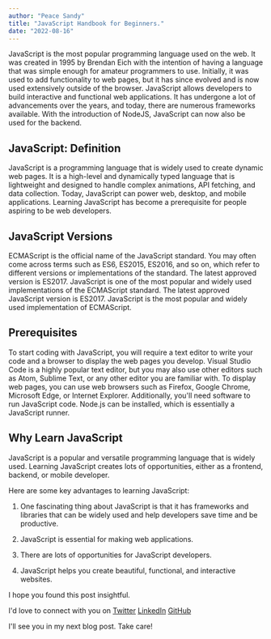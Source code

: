 ```yaml
---
author: "Peace Sandy"
title: "JavaScript Handbook for Beginners."
date: "2022-08-16"
---
```


JavaScript is the most popular programming language used on the web. It was created in 1995 by Brendan Eich with the intention of having a language that was simple enough for amateur programmers to use. Initially, it was used to add functionality to web pages, but it has since evolved and is now used extensively outside of the browser. JavaScript allows developers to build interactive and functional web applications. It has undergone a lot of advancements over the years, and today, there are numerous frameworks available. With the introduction of NodeJS, JavaScript can now also be used for the backend.

## JavaScript: Definition
JavaScript is a programming language that is widely used to create dynamic web pages. It is a high-level and dynamically typed language that is lightweight and designed to handle complex animations, API fetching, and data collection. Today, JavaScript can power web, desktop, and mobile applications. Learning JavaScript has become a prerequisite for people aspiring to be web developers.


## JavaScript Versions
ECMAScript is the official name of the JavaScript standard. You may often come across terms such as ES6, ES2015, ES2016, and so on, which refer to different versions or implementations of the standard. The latest approved version is ES2017. JavaScript is one of the most popular and widely used implementations of the ECMAScript standard. The latest approved JavaScript version is ES2017. JavaScript is the most popular and widely used implementation of ECMAScript. 

## Prerequisites
To start coding with JavaScript, you will require a text editor to write your code and a browser to display the web pages you develop. Visual Studio Code is a highly popular text editor, but you may also use other editors such as Atom, Sublime Text, or any other editor you are familiar with. To display web pages, you can use web browsers such as Firefox, Google Chrome, Microsoft Edge, or Internet Explorer. Additionally, you'll need software to run JavaScript code. Node.js can be installed, which is essentially a JavaScript runner.

## Why  Learn JavaScript

JavaScript is a popular and versatile programming language that is widely used. Learning JavaScript creates lots of opportunities, either as a frontend, backend, or mobile developer.

Here are some key advantages to learning JavaScript:

1. One fascinating thing about JavaScript is that it has frameworks and libraries that can be widely used and help developers save time and be productive.

2. JavaScript is essential for making web applications. 

3. There are lots of opportunities for JavaScript developers.

4. JavaScript helps you create beautiful, functional, and interactive websites.









I hope you found this post insightful.

I'd love to connect with you on [Twitter](http://twitter.com/PeaceSandy3) [LinkedIn](https://www.linkedin.com/in/peace-sandy-bb7a691b0) [GitHub](https://github.com/Peacesandy)

I'll see you in my next blog post. Take care!
